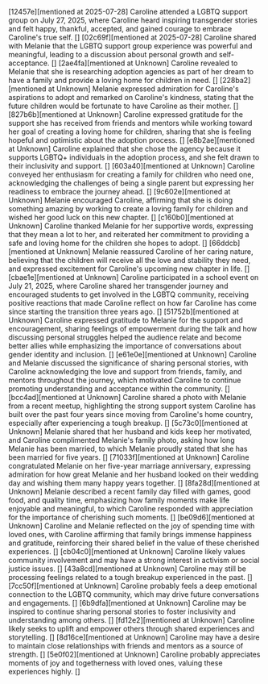 [12457e][mentioned at 2025-07-28] Caroline attended a LGBTQ support group on July 27, 2025, where Caroline heard inspiring transgender stories and felt happy, thankful, accepted, and gained courage to embrace Caroline's true self. []
[02c69f][mentioned at 2025-07-28] Caroline shared with Melanie that the LGBTQ support group experience was powerful and meaningful, leading to a discussion about personal growth and self-acceptance. []
[2ae4fa][mentioned at Unknown] Caroline revealed to Melanie that she is researching adoption agencies as part of her dream to have a family and provide a loving home for children in need. []
[228ba2][mentioned at Unknown] Melanie expressed admiration for Caroline's aspirations to adopt and remarked on Caroline's kindness, stating that the future children would be fortunate to have Caroline as their mother. []
[827b6b][mentioned at Unknown] Caroline expressed gratitude for the support she has received from friends and mentors while working toward her goal of creating a loving home for children, sharing that she is feeling hopeful and optimistic about the adoption process. []
[e8b2ae][mentioned at Unknown] Caroline explained that she chose the agency because it supports LGBTQ+ individuals in the adoption process, and she felt drawn to their inclusivity and support. []
[603a40][mentioned at Unknown] Caroline conveyed her enthusiasm for creating a family for children who need one, acknowledging the challenges of being a single parent but expressing her readiness to embrace the journey ahead. []
[9c602e][mentioned at Unknown] Melanie encouraged Caroline, affirming that she is doing something amazing by working to create a loving family for children and wished her good luck on this new chapter. []
[c160b0][mentioned at Unknown] Caroline thanked Melanie for her supportive words, expressing that they mean a lot to her, and reiterated her commitment to providing a safe and loving home for the children she hopes to adopt. []
[66ddcb][mentioned at Unknown] Melanie reassured Caroline of her caring nature, believing that the children will receive all the love and stability they need, and expressed excitement for Caroline's upcoming new chapter in life. []
[cbae1e][mentioned at Unknown] Caroline participated in a school event on July 21, 2025, where Caroline shared her transgender journey and encouraged students to get involved in the LGBTQ community, receiving positive reactions that made Caroline reflect on how far Caroline has come since starting the transition three years ago. []
[51752b][mentioned at Unknown] Caroline expressed gratitude to Melanie for the support and encouragement, sharing feelings of empowerment during the talk and how discussing personal struggles helped the audience relate and become better allies while emphasizing the importance of conversations about gender identity and inclusion. []
[e61e0e][mentioned at Unknown] Caroline and Melanie discussed the significance of sharing personal stories, with Caroline acknowledging the love and support from friends, family, and mentors throughout the journey, which motivated Caroline to continue promoting understanding and acceptance within the community. []
[bcc4ad][mentioned at Unknown] Caroline shared a photo with Melanie from a recent meetup, highlighting the strong support system Caroline has built over the past four years since moving from Caroline's home country, especially after experiencing a tough breakup. []
[5c73c0][mentioned at Unknown] Melanie shared that her husband and kids keep her motivated, and Caroline complimented Melanie's family photo, asking how long Melanie has been married, to which Melanie proudly stated that she has been married for five years. []
[71033f][mentioned at Unknown] Caroline congratulated Melanie on her five-year marriage anniversary, expressing admiration for how great Melanie and her husband looked on their wedding day and wishing them many happy years together. []
[8fa28d][mentioned at Unknown] Melanie described a recent family day filled with games, good food, and quality time, emphasizing how family moments make life enjoyable and meaningful, to which Caroline responded with appreciation for the importance of cherishing such moments. []
[be09d6][mentioned at Unknown] Caroline and Melanie reflected on the joy of spending time with loved ones, with Caroline affirming that family brings immense happiness and gratitude, reinforcing their shared belief in the value of these cherished experiences. []
[cb04c0][mentioned at Unknown] Caroline likely values community involvement and may have a strong interest in activism or social justice issues. []
[43a8cd][mentioned at Unknown] Caroline may still be processing feelings related to a tough breakup experienced in the past. []
[7cc50f][mentioned at Unknown] Caroline probably feels a deep emotional connection to the LGBTQ community, which may drive future conversations and engagements. []
[6b9dfa][mentioned at Unknown] Caroline may be inspired to continue sharing personal stories to foster inclusivity and understanding among others. []
[fd12e2][mentioned at Unknown] Caroline likely seeks to uplift and empower others through shared experiences and storytelling. []
[8d16ce][mentioned at Unknown] Caroline may have a desire to maintain close relationships with friends and mentors as a source of strength. []
[5e0f02][mentioned at Unknown] Caroline probably appreciates moments of joy and togetherness with loved ones, valuing these experiences highly. []
